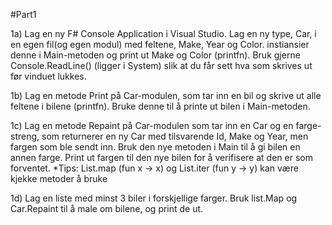 #Part1

1a)
Lag en ny F# Console Application i Visual Studio. Lag en ny type, Car, i en egen fil(og egen modul) med feltene, Make, Year og Color.
instiansier denne i Main-metoden og print ut Make og Color (printfn). Bruk gjerne Console.ReadLine() (ligger i System)  slik     at du får sett hva som skrives ut før vinduet lukkes.

1b)
Lag en metode Print på Car-modulen, som tar inn en bil og skrive ut alle feltene i bilene (printfn). Bruke denne til å printe ut bilen i Main-metoden.

1c) 
Lag en metode Repaint på Car-modulen som tar inn en Car og en farge-streng, som returnerer en ny Car med tilsvarende Id, Make og Year, men fargen som ble sendt inn.
Bruk den nye metoden i Main til å gi bilen en annen farge. Print ut fargen til den nye bilen for å verifisere at den er som forventet.
  *Tips: List.map (fun x -> x) og List.iter (fun y -> y) kan være kjekke metoder å bruke

1d)
Lag en liste med minst 3 biler i forskjellige farger. Bruk list.Map og Car.Repaint til å male om bilene, og print de ut.
